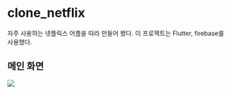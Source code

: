 # clone_netflix

자주 사용하는 넷플릭스 어플을 따라 만들어 봤다. 
이 프로젝트는 Flutter, firebase를 사용했다.

## 메인 화면
<img src = "https://user-images.githubusercontent.com/23256819/126529441-a8d48c23-8bd7-4e51-8167-9e3eb983f4bc.PNG">
